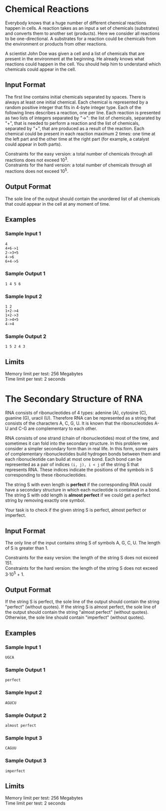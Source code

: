 # Chemical Reactions

Everybody knows that a huge number of different chemical reactions happen in cells. A reaction takes as an input a set of chemicals (substrates) and converts them to another set (products). Here we consider all reactions to be one-directional. A substrates for a reaction could be chemicals from the environment or products from other reactions.

A scientist John Doe was given a cell and a list of chemicals that are present in the environment at the beginning. He already knows what reactions could happen in the cell. You should help him to understand which chemicals could appear in the cell.

## Input Format

The first line contains initial chemicals separated by spaces. There is always at least one initial chemical. Each chemical is represented by a random positive integer that fits in 4-byte integer type. Each of the following lines describes a reaction, one per line. Each reaction is presented as two lists of integers separated by "->": the list of chemicals, separated by "+", that is needed to perform a reaction and the list of chemicals, separated by "+", that are produced as a result of the reaction. Each chemical could be present in each reaction maximum 2 times: one time at the left part and the other time at the right part (for example, a catalyst could appear in both parts).

Constraints for the easy version: a total number of chemicals through all reactions does not exceed 10<sup>3</sup>.  
Constraints for the hard version: a total number of chemicals through all reactions does not exceed 10<sup>5</sup>.

## Output Format

The sole line of the output should contain the unordered list of all chemicals that could appear in the cell at any moment of time.

## Examples

### Sample Input 1

```
4
4+6->1
2->3+5
4->6
6+4->5
```

### Sample Output 1

```
1 4 5 6
```

### Sample Input 2

```
1 2
1+2->4
1+2->3
3->4+5
4->4
```

### Sample Output 2

```
1 5 2 4 3
```

## Limits

Memory limit per test: 256 Megabytes  
Time limit per test: 2 seconds

# The Secondary Structure of RNA

RNA consists of ribonucleotides of 4 types: adenine (A), cytosine (C), guanine (G), uracil (U). Therefore RNA can be represented as a string that consists of the characters A, C, G, U. It is known that the ribonucleotides A-U and C-G are complementary to each other.

RNA consists of one strand (chain of ribonucleotides) most of the time, and sometimes it can fold into the secondary structure. In this problem we consider a simpler secondary form than in real life. In this form, some pairs of complementary ribonucleotides build hydrogen bonds between them and each ribonucleotide can build at most one bond. Each bond can be represented as a pair of indices `(i, j), i < j` of the string S that represents RNA. These indices indicate the positions of the symbols in S corresponding to these ribonucleotides.

The string S with even length is **perfect** if the corresponding RNA could have a secondary structure in which each nucleotide is contained in a bond.
The string S with odd length is **almost perfect** if we could get a perfect string by removing exactly one symbol.

Your task is to check if the given string S is perfect, almost perfect or imperfect.

## Input Format

The only line of the input contains string S of symbols A, G, C, U. The length of S is greater than 1.

Constraints for the easy version: the length of the string S does not exceed 151.  
Constraints for the hard version: the length of the string S does not exceed 3⋅10<sup>5</sup> + 1.

## Output Format

If the string S is perfect, the sole line of the output should contain the string "perfect" (without quotes). If the string S is almost perfect, the sole line of the output should contain the string "almost perfect" (without quotes). Otherwise, the sole line should contain "imperfect" (without quotes).

## Examples

### Sample Input 1

```
UGCA
```

### Sample Output 1

```
perfect
```

### Sample Input 2

```
AGUCU
```

### Sample Output 2

```
almost perfect
```

### Sample Input 3

```
CAGUU
```

### Sample Output 3

```
imperfect
```

## Limits

Memory limit per test: 256 Megabytes  
Time limit per test: 2 seconds
